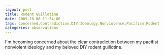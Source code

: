 ```yaml
---
layout: post
title: Rodent Guillotine
date: 2009-10-08 11:34:00
tags: Concerned,Contradiction,DIY,Ideology,Nonviolence,Pacifism,Rodent Guillotine
categories: observations
---
```


I'm becoming concerned about the clear contradiction between my pacifist
nonviolent ideology and my beloved DIY rodent guillotine.





